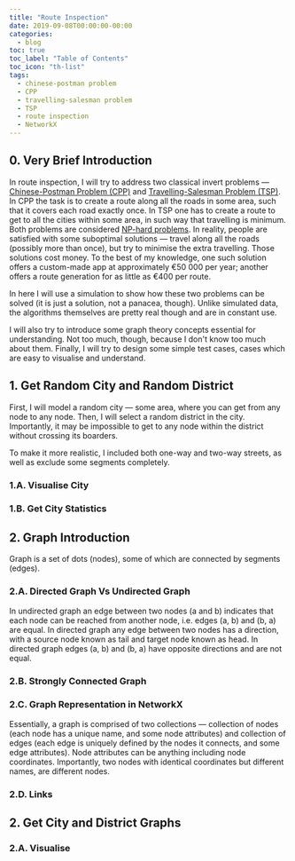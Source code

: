 ```yaml
---
title: "Route Inspection"
date: 2019-09-08T00:00:00-00:00
categories:
  - blog
toc: true
toc_label: "Table of Contents"
toc_icon: "th-list"
tags:
  - chinese-postman problem
  - CPP
  - travelling-salesman problem
  - TSP
  - route inspection
  - NetworkX
---
```


## 0. Very Brief Introduction

In route inspection, I will try to address two classical invert problems — [Chinese-Postman Problem (CPP)][cpp] and [Travelling-Salesman Problem (TSP)][tsp]. In CPP the task is to create a route along all the roads in some area, such that it covers each road exactly once. In TSP one has to create a route to get to all the cities within some area, in such way that travelling is minimum. Both problems are considered [NP-hard problems][np-hardness]. In reality, people are satisfied with some suboptimal solutions — travel along all the roads (possibly more than once), but try to minimise the extra travelling. Those solutions cost money. To the best of my knowledge, one such solution offers a custom-made app at approximately €50 000 per year; another offers a route generation for as little as €400 per route.

In here I will use a simulation to show how these two problems can be solved (it is just a solution, not a panacea, though). Unlike simulated data, the algorithms themselves are pretty real though and are in constant use.

I will also try to introduce some graph theory concepts essential for understanding. Not too much, though, because I don't know too much about them. Finally, I will try to design some simple test cases, cases which are easy to visualise and understand.

## 1. Get Random City and Random District

First, I will model a random city — some area, where you can get from any node to any node. Then, I will select a random district in the city. Importantly, it may be impossible to get to any node within the district without crossing its boarders.

To make it more realistic, I included both one-way and two-way streets, as well as exclude some segments completely.

### 1.A. Visualise City

### 1.B. Get City Statistics

## 2. Graph Introduction

Graph is a set of dots (nodes), some of which are connected by segments (edges).

### 2.A. Directed Graph Vs Undirected Graph

In undirected graph an edge between two nodes (a and b) indicates that each node can be reached from another node, i.e. edges (a, b) and (b, a) are equal. In directed graph any edge between two nodes has a direction, with a source node known as tail and target node known as head. In directed graph edges (a, b) and (b, a) have opposite directions and are not equal.

### 2.B. Strongly Connected Graph

### 2.C. Graph Representation in NetworkX

Essentially, a graph is comprised of two collections — collection of nodes (each node has a unique name, and some node attributes) and collection of edges (each edge is uniquely defined by the nodes it connects, and some edge attributes). Node attributes can be anything including node coordinates. Importantly, two nodes with identical coordinates but different names, are different nodes.

### 2.D. Links

## 2. Get City and District Graphs

### 2.A. Visualise

[cpp]: https://en.wikipedia.org/wiki/Route_inspection_problem
[tsp]: https://en.wikipedia.org/wiki/Travelling_salesman_problem
[np-hardness]: https://en.wikipedia.org/wiki/NP-hardness